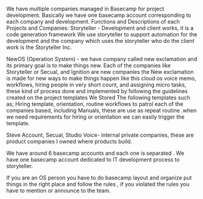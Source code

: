 We have multiple companies managed in Basecamp for project  development. Basically we have one basecamp account corresponding to each company and development.
Functions and Descriptions of each Projects and Companies:
Storyteller -  Development and client works, it is a code generation framework
          We use storyteller to support automation for the development and the                   company which uses the storyteller who do the  client work is the Storyteller           Inc.

NewOS (Operation System) -   we have company called new exclamation and its primary goal is to make things new. Each of the companies like Storyteller or Secual, and Ignition are new companies the New exclamation is made for new ways to make things happen like this cloud os voice memo, workflows, hiring people in very short count, and assigning micro tasks, these kind of process  done and implemented by following the  guidelines created on the project templates
We Stored The following templates such as; Hiring template, orientation, routine workflows to patrol each of the companies based, including Manuals, these are use as repeat routine .when we need requirements for hiring or orientation we can easily trigger the template.

Steve Account, Secual, Studio Voice- internal private companies, these are product companies I  owned where products build.

We have around 6 basecamp accounts and each one is separated . We have one basecamp account dedicated to IT development process to storyteller. 

If you are an OS person you have to do basecamp layout and organize  put things in the right place and follow the rules , if you violated the rules you have to mention or announce to the team.

